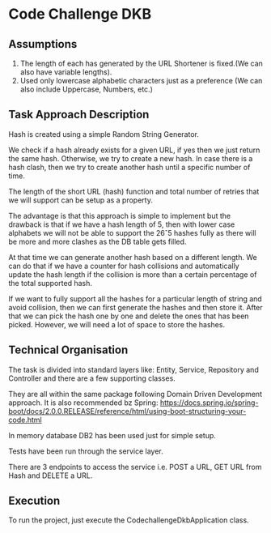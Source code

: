 # Code Challenge DKB

## Assumptions
1. The length of each has generated by the URL Shortener is fixed.(We can also have variable lengths).
2. Used only lowercase alphabetic characters just as a preference (We can also include Uppercase, Numbers, etc.)

## Task Approach Description 
Hash is created using a simple Random String Generator.

We check if a hash already exists for a given URL, if yes then we just return the same hash. Otherwise, we try to create a new hash. In case there is a hash clash, then we try to create another hash until a specific number of time.

The length of the short URL (hash) function and total number of retries that we will support can be setup as a property.

The advantage is that this approach is simple to implement but the drawback is that if we have a hash length of 5, then with lower case alphabets we will not be able to support the  26ˆ5 hashes fully as there will be more and more clashes as the DB table gets filled.

At that time we can generate another hash based on a different length. We can do that if we have a counter for hash collisions and automatically update the hash length if the collision is more than a certain percentage of the total supported hash.

If we want to fully support all the hashes for a particular length of string and avoid collision, then we can first generate the hashes and then store it. After that we can pick the hash one by one and delete the ones that has been picked. However, we will need a lot of space to store the hashes.

## Technical Organisation

The task is divided into standard layers like: Entity, Service, Repository and Controller and there are a few supporting classes.

They are all within the same package following Domain Driven Development approach. It is also recommended bz Spring: https://docs.spring.io/spring-boot/docs/2.0.0.RELEASE/reference/html/using-boot-structuring-your-code.html

In memory database DB2 has been used just for simple setup. 

Tests have been run through the service layer.

There are 3 endpoints to access the service i.e. POST a URL, GET URL from Hash and DELETE a URL.

## Execution

To run the project, just execute the CodechallengeDkbApplication class.